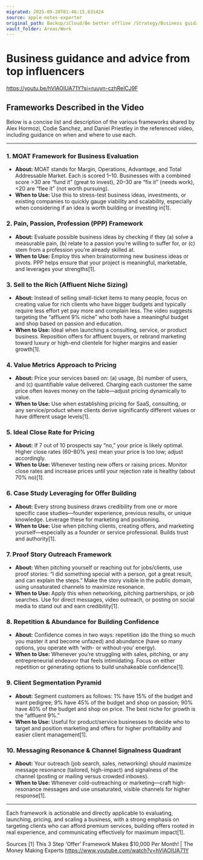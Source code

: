 ```yaml
---
migrated: 2025-09-20T01:46:15.831424
source: apple-notes-exporter
original_path: Backup/iCloud/Be better offline /Strategy/Business guidance and advice from top influencers.md
vault_folder: Areas/Work
---
```

# Business guidance and advice from top influencers

https://youtu.be/hVlAOIUA71Y?si=ruuyn-czhRelCJ9F

## Frameworks Described in the Video

Below is a concise list and description of the various frameworks shared by Alex Hormozi, Codie Sanchez, and Daniel Priestley in the referenced video, including guidance on when and where to use each.

***

### 1. **MOAT Framework for Business Evaluation**
- **About:** MOAT stands for Margin, Operations, Advantage, and Total Addressable Market. Each is scored 1–10. Businesses with a combined score >30 are “fund it” (great to invest), 20–30 are “fix it” (needs work), <20 are “flee it” (not worth pursuing).
- **When to Use:** Use this to stress-test business ideas, investments, or existing companies to quickly gauge viability and scalability, especially when considering if an idea is worth building or investing in[1].

### 2. **Pain, Passion, Profession (PPP) Framework**
- **About:** Evaluate possible business ideas by checking if they (a) solve a measurable pain, (b) relate to a passion you’re willing to suffer for, or (c) stem from a profession you’re already skilled at.
- **When to Use:** Employ this when brainstorming new business ideas or pivots. PPP helps ensure that your project is meaningful, marketable, and leverages your strengths[1].

### 3. **Sell to the Rich (Affluent Niche Sizing)**
- **About:** Instead of selling small-ticket items to many people, focus on creating value for rich clients who have bigger budgets and typically require less effort yet pay more and complain less. The video suggests targeting the “affluent 9% niche” who both have a meaningful budget and shop based on passion and education.
- **When to Use:** Ideal when launching a consulting, service, or product business. Reposition offers for affluent buyers, or rebrand marketing toward luxury or high-end clientele for higher margins and easier growth[1].

### 4. **Value Metrics Approach to Pricing**
- **About:** Price your services based on: (a) usage, (b) number of users, and (c) quantifiable value delivered. Charging each customer the same price often leaves money on the table—adjust pricing dynamically to value.
- **When to Use:** Use when establishing pricing for SaaS, consulting, or any service/product where clients derive significantly different values or have different usage levels[1].

### 5. **Ideal Close Rate for Pricing**
- **About:** If 7 out of 10 prospects say “no,” your price is likely optimal. Higher close rates (60–80% yes) mean your price is too low; adjust accordingly.
- **When to Use:** Whenever testing new offers or raising prices. Monitor close rates and increase prices until your rejection rate is healthy (about 70% no)[1].

### 6. **Case Study Leveraging for Offer Building**
- **About:** Every strong business draws credibility from one or more specific case studies—founder experience, previous results, or unique knowledge. Leverage these for marketing and positioning.
- **When to Use:** Use when pitching clients, creating offers, and marketing yourself—especially as a founder or service professional. Builds trust and authority[1].

### 7. **Proof Story Outreach Framework**
- **About:** When pitching yourself or reaching out for jobs/clients, use proof stories: “I did something special with a person, got a great result, and can explain the steps.” Make the story visible in the public domain, using unsaturated channels to maximize resonance.
- **When to Use:** Apply this when networking, pitching partnerships, or job searches. Use for direct messages, video outreach, or posting on social media to stand out and earn credibility[1].

### 8. **Repetition & Abundance for Building Confidence**
- **About:** Confidence comes in two ways: repetition (do the thing so much you master it and become unfazed) and abundance (have so many options, you operate with ‘with- or without-you’ energy).
- **When to Use:** Whenever you’re struggling with sales, pitching, or any entrepreneurial endeavor that feels intimidating. Focus on either repetition or generating options to build unshakeable confidence[1].

### 9. **Client Segmentation Pyramid**
- **About:** Segment customers as follows: 1% have 15% of the budget and want pedigree; 9% have 45% of the budget and shop on passion; 90% have 40% of the budget and shop on price. The best niche for growth is the “affluent 9%.”
- **When to Use:** Useful for product/service businesses to decide who to target and position marketing and offers for higher profitability and easier client management[1].

### 10. **Messaging Resonance & Channel Signalness Quadrant**
- **About:** Your outreach (job search, sales, networking) should maximize message resonance (tailored, high-impact) and signalness of the channel (posting or mailing versus crowded inboxes).
- **When to Use:** Whenever cold-outreaching or marketing—craft high-resonance messages and use unsaturated, visible channels for higher response[1].

***

Each framework is actionable and directly applicable to evaluating, launching, pricing, and scaling a business, with a strong emphasis on targeting clients who can afford premium services, building offers rooted in real experience, and communicating effectively for maximum impact[1].

Sources
[1] This 3 Step ‘Offer’ Framework Makes $10,000 Per Month! | The Money Making Experts https://www.youtube.com/watch?v=hVlAOIUA71Y
